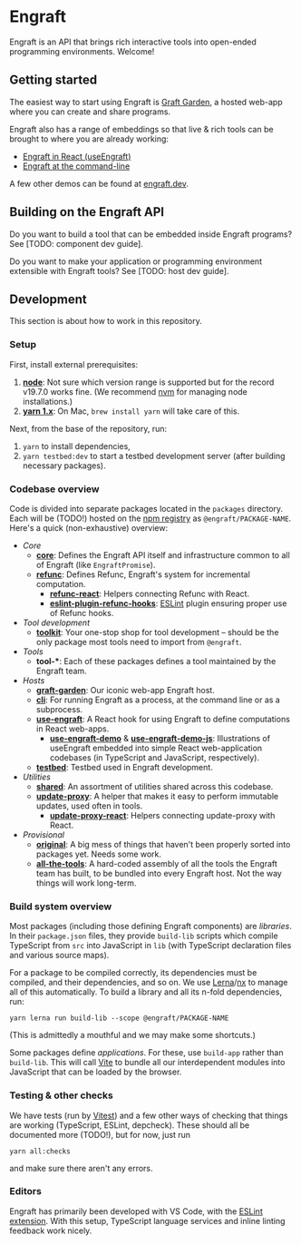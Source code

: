 # Engraft

Engraft is an API that brings rich interactive tools into open-ended programming environments. Welcome!

## Getting started

The easiest way to start using Engraft is [Graft Garden](https://engraft.dev/graft-garden/), a hosted web-app where you can create and share programs.

Engraft also has a range of embeddings so that live & rich tools can be brought to where you are already working:

* [Engraft in React (useEngraft)](packages/use-engraft/)
* [Engraft at the command-line](packages/cli/)

A few other demos can be found at [engraft.dev](https://engraft.dev/).

## Building on the Engraft API

Do you want to build a tool that can be embedded inside Engraft programs? See [TODO: component dev guide].

Do you want to make your application or programming environment extensible with Engraft tools? See [TODO: host dev guide].

## Development

This section is about how to work in this repository.

### Setup

First, install external prerequisites:

1. [**node**](https://nodejs.org/): Not sure which version range is supported but for the record v19.7.0 works fine. (We recommend [nvm](https://github.com/nvm-sh/nvm) for managing node installations.)
2. [**yarn 1.x**](https://classic.yarnpkg.com/): On Mac, `brew install yarn` will take care of this.

Next, from the base of the repository, run:
1. `yarn` to install dependencies,
2. `yarn testbed:dev` to start a testbed development server (after building necessary packages).

### Codebase overview

Code is divided into separate packages located in the `packages` directory. Each will be (TODO!) hosted on the [npm registry](https://www.npmjs.com/) as `@engraft/PACKAGE-NAME`.  Here's a quick (non-exhaustive) overview:

* *Core*
  * [**core**](packages/core/): Defines the Engraft API itself and infrastructure common to all of Engraft (like `EngraftPromise`).
  * [**refunc**](packages/refunc/): Defines Refunc, Engraft's system for incremental computation.
    * [**refunc-react**](packages/refunc-react/): Helpers connecting Refunc with React.
    * [**eslint-plugin-refunc-hooks**](packages/eslint-plugin-refunc-hooks/): [ESLint](https://github.com/eslint/eslint) plugin ensuring proper use of Refunc hooks.
* *Tool development*
  * [**toolkit**](packages/toolkit/): Your one-stop shop for tool development – should be the only package most tools need to import from `@engraft`.
* *Tools*
    * **tool-\***: Each of these packages defines a tool maintained by the Engraft team.
* *Hosts*
  * [**graft-garden**](packages/graft-garden/): Our iconic web-app Engraft host.
  * [**cli**](packages/cli/): For running Engraft as a process, at the command line or as a subprocess.
  * [**use-engraft**](packages/use-engraft/): A React hook for using Engraft to define computations in React web-apps.
    * [**use-engraft-demo**](packages/use-engraft-demo/) & [**use-engraft-demo-js**](packages/use-engraft-demo-js/): Illustrations of useEngraft embedded into simple React web-application codebases (in TypeScript and JavaScript, respectively).
  * [**testbed**](packages/testbed/): Testbed used in Engraft development.
* *Utilities*
  * [**shared**](packages/shared/): An assortment of utilities shared across this codebase.
  * [**update-proxy**](packages/update-proxy/): A helper that makes it easy to perform immutable updates, used often in tools.
    * [**update-proxy-react**](packages/update-proxy-react/): Helpers connecting update-proxy with React.
* *Provisional*
  * [**original**](packages/original/): A big mess of things that haven't been properly sorted into packages yet. Needs some work.
  * [**all-the-tools**](packages/all-the-tools/): A hard-coded assembly of all the tools the Engraft team has built, to be bundled into every Engraft host. Not the way things will work long-term.

### Build system overview

Most packages (including those defining Engraft components) are *libraries*.
In their `package.json` files, they provide `build-lib` scripts which compile TypeScript from `src` into JavaScript in `lib` (with TypeScript declaration files and various source maps).

For a package to be compiled correctly, its dependencies must be compiled, and their dependencies, and so on.
We use [Lerna](https://lerna.js.org/)/[nx](https://nx.dev/) to manage all of this automatically.
To build a library and all its n-fold dependencies, run:
```
yarn lerna run build-lib --scope @engraft/PACKAGE-NAME
```
(This is admittedly a mouthful and we may make some shortcuts.)

Some packages define *applications*.
For these, use `build-app` rather than `build-lib`.
This will call [Vite](https://vitejs.dev/) to bundle all our interdependent modules into JavaScript that can be loaded by the browser.

### Testing & other checks

We have tests (run by [Vitest](https://vitest.dev/)) and a few other ways of checking that things are working (TypeScript, ESLint, depcheck). These should all be documented more (TODO!), but for now, just run
```
yarn all:checks
```
and make sure there aren't any errors.

### Editors

Engraft has primarily been developed with VS Code, with the [ESLint extension](https://marketplace.visualstudio.com/items?itemName=dbaeumer.vscode-eslint). With this setup, TypeScript language services and inline linting feedback work nicely.
